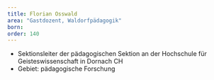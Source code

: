 ```yaml
---
title: Florian Osswald
area: "Gastdozent, Waldorfpädagogik"
born: 
order: 140
---
```


* Sektionsleiter der pädagogischen Sektion an der Hochschule für Geisteswissenschaft in Dornach CH
* Gebiet: pädagogische Forschung
